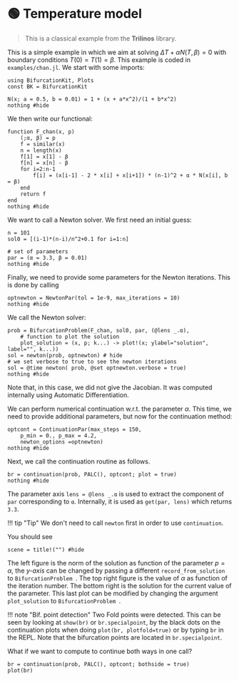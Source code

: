 # 🟢 Temperature model

> This is a classical example from the **Trilinos** library.

This is a simple example in which we aim at solving $\Delta T+\alpha N(T,\beta)=0$ with boundary conditions $T(0) = T(1)=\beta$. This example is coded in `examples/chan.jl`. We start with some imports:

```@example TUT1ODE
using BifurcationKit, Plots
const BK = BifurcationKit

N(x; a = 0.5, b = 0.01) = 1 + (x + a*x^2)/(1 + b*x^2)
nothing #hide
```

We then write our functional:

```@example TUT1ODE
function F_chan(x, p)
	(;α, β) = p
	f = similar(x)
	n = length(x)
	f[1] = x[1] - β
	f[n] = x[n] - β
	for i=2:n-1
		f[i] = (x[i-1] - 2 * x[i] + x[i+1]) * (n-1)^2 + α * N(x[i], b = β)
	end
	return f
end
nothing #hide
```
We want to call a Newton solver. We first need an initial guess:

```@example TUT1ODE
n = 101
sol0 = [(i-1)*(n-i)/n^2+0.1 for i=1:n]

# set of parameters
par = (α = 3.3, β = 0.01)
nothing #hide
```

Finally, we need to provide some parameters for the Newton iterations. This is done by calling

```@example TUT1ODE
optnewton = NewtonPar(tol = 1e-9, max_iterations = 10)
nothing #hide
```

We call the Newton solver:

```@example TUT1ODE
prob = BifurcationProblem(F_chan, sol0, par, (@lens _.α),
	# function to plot the solution
	plot_solution = (x, p; k...) -> plot!(x; ylabel="solution", label="", k...))
sol = newton(prob, optnewton) # hide
# we set verbose to true to see the newton iterations
sol = @time newton( prob, @set optnewton.verbose = true)
nothing #hide
```

Note that, in this case, we did not give the Jacobian. It was computed internally using Automatic Differentiation.

We can perform numerical continuation w.r.t. the parameter $\alpha$. This time, we need to provide additional parameters, but now for the continuation method:

```@example TUT1ODE
optcont = ContinuationPar(max_steps = 150,
	p_min = 0., p_max = 4.2,
	newton_options =optnewton)
nothing #hide
```

Next, we call the continuation routine as follows.

```@example TUT1ODE
br = continuation(prob, PALC(), optcont; plot = true)
nothing #hide		
```

The parameter axis `lens = @lens _.α` is used to extract the component of `par` corresponding to `α`. Internally, it is used as `get(par, lens)` which returns `3.3`.

!!! tip "Tip"
    We don't need to call `newton` first in order to use `continuation`.

You should see

```@example TUT1ODE
scene = title!("") #hide		
```

The left figure is the norm of the solution as function of the parameter $p=\alpha$, the *y-axis* can be changed by passing a different `record_from_solution` to `BifurcationProblem `. The top right figure is the value of $\alpha$ as function of the iteration number. The bottom right is the solution for the current value of the parameter. This last plot can be modified by changing the argument `plot_solution` to `BifurcationProblem `.

!!! note "Bif. point detection"
    Two Fold points were detected. This can be seen by looking at `show(br)` or `br.specialpoint`, by the black	dots on the continuation plots when doing `plot(br, plotfold=true)` or by typing `br` in the REPL. Note that the bifurcation points are located in `br.specialpoint`.

What if we want to compute to continue both ways in one call?

```@example TUT1ODE
br = continuation(prob, PALC(), optcont; bothside = true)
plot(br)
```